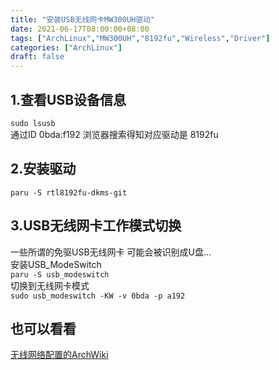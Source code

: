 ```yaml
---
title: "安装USB无线网卡MW300UH驱动"
date: 2021-06-17T08:00:00+08:00
tags: ["ArchLinux","MW300UH","8192fu","Wireless","Driver"]
categories: ["ArchLinux"]
draft: false
---
```


## 1.查看USB设备信息

`sudo lsusb`  
通过ID 0bda:f192 浏览器搜索得知对应驱动是 8192fu

## 2.安装驱动

`paru -S rtl8192fu-dkms-git`

## 3.USB无线网卡工作模式切换

一些所谓的免驱USB无线网卡 可能会被识别成U盘...  
安装USB_ModeSwitch  
`paru -S usb_modeswitch`  
切换到无线网卡模式  
`sudo usb_modeswitch -KW -v 0bda -p a192`

## 也可以看看

[无线网络配置的ArchWiki](https://wiki.archlinux.org/title/Network_configuration/Wireless)